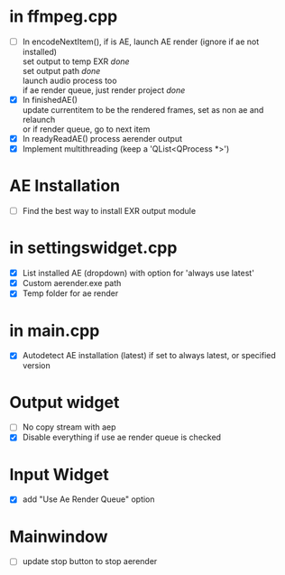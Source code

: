 # in ffmpeg.cpp

- [ ] In encodeNextItem(), if is AE, launch AE render (ignore if ae not installed)  
    set output to temp EXR _done_  
    set output path _done_  
    launch audio process too  
    if ae render queue, just render project _done_
- [X] In finishedAE()  
    update currentitem to be the rendered frames, set as non ae and relaunch  
    or if render queue, go to next item
- [X] In readyReadAE() process aerender output
- [X] Implement multithreading (keep a 'QList<QProcess \*>')

# AE Installation

- [ ] Find the best way to install EXR output module

# in settingswidget.cpp

- [X] List installed AE (dropdown) with option for 'always use latest'
- [X] Custom aerender.exe path
- [X] Temp folder for ae render

# in main.cpp

- [X] Autodetect AE installation (latest) if set to always latest, or specified version

# Output widget

- [ ] No copy stream with aep
- [X] Disable everything if use ae render queue is checked

# Input Widget

- [X] add "Use Ae Render Queue" option

# Mainwindow

- [ ] update stop button to stop aerender
